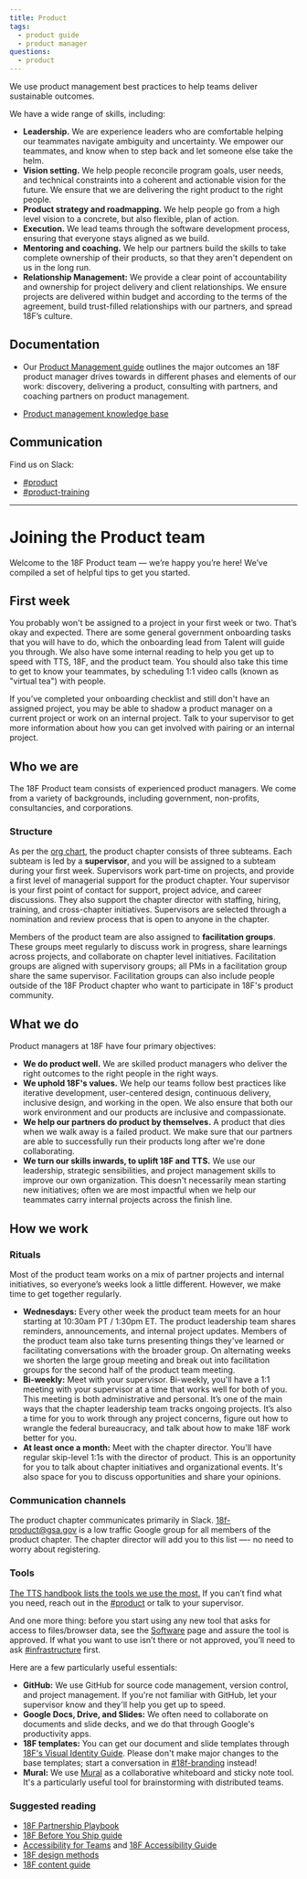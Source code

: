 ```yaml
---
title: Product
tags:
  - product guide
  - product manager
questions:
  - product
---
```


We use product management best practices to help teams deliver sustainable outcomes.

We have a wide range of skills, including:

- **Leadership.** We are experience leaders who are comfortable helping our teammates navigate ambiguity and uncertainty. We empower our teammates, and know when to step back and let someone else take the helm.
- **Vision setting.** We help people reconcile program goals, user needs, and technical constraints into a coherent and actionable vision for the future. We ensure that we are delivering the right product to the right people.
- **Product strategy and roadmapping.** We help people go from a high level vision to a concrete, but also flexible, plan of action.
- **Execution.** We lead teams through the software development process, ensuring that everyone stays aligned as we build.
- **Mentoring and coaching.** We help our partners build the skills to take complete ownership of their products, so that they aren't dependent on us in the long run.
- **Relationship Management:** We provide a clear point of accountability and ownership for project delivery and client relationships. We ensure projects are delivered within budget and according to the terms of the agreement, build trust-filled relationships with our partners, and spread 18F’s culture.

## Documentation

- Our [Product Management guide](https://product-guide.18f.gov/) outlines the major outcomes an 18F product manager drives towards in different phases and elements of our work: discovery, delivering a product, consulting with partners, and coaching partners on product management.

- [Product management knowledge base](https://docs.google.com/document/d/1LfeaTeBCfxAOq5WHMd6ZK-LztcZk6y451hmvz8vGJ7w/edit#)

## Communication

Find us on Slack:

- [#product](https://slack.com/app_redirect?channel=product)
- [#product-training](https://slack.com/app_redirect?channel=product-training)

---

# Joining the Product team

Welcome to the 18F Product team — we’re happy you’re here! We’ve compiled a set of helpful tips to get you started.

## First week

You probably won't be assigned to a project in your first week or two. That’s okay and expected. There are some general government onboarding tasks that you will have to do, which the onboarding lead from Talent will guide you through. We also have some internal reading to help you get up to speed with TTS, 18F, and the product team. You should also take this time to get to know your teammates, by scheduling 1:1 video calls (known as "virtual tea") with people.

If you’ve completed your onboarding checklist and still don't have an assigned project, you may be able to shadow a product manager on a current project or work on an internal project. Talk to your supervisor to get more information about how you can get involved with pairing or an internal project.

## Who we are

The 18F Product team consists of experienced product managers. We come from a variety of backgrounds, including government, non-profits, consultancies, and corporations.

### Structure

As per the [org chart](https://docs.google.com/presentation/d/189TanLPSFF9MWvNr6VdfUvhBAWBSXeoCSGD2ZXRDm3s/edit#slide=id.g3f7d5fd6a1_2_81), the product chapter consists of three subteams. Each subteam is led by a **supervisor**, and you will be assigned to a subteam during your first week. Supervisors work part-time on projects, and provide a first level of managerial support for the product chapter. Your supervisor is your first point of contact for support, project advice, and career discussions. They also support the chapter director with staffing, hiring, training, and cross-chapter initiatives. Supervisors are selected through a nomination and review process that is open to anyone in the chapter.

Members of the product team are also assigned to **facilitation groups**. These groups meet regularly to discuss work in progress, share learnings across projects, and collaborate on chapter level initiatives. Facilitation groups are aligned with supervisory groups; all PMs in a facilitation group share the same supervisor. Facilitation groups can also include people outside of the 18F Product chapter who want to participate in 18F's product community.

## What we do

Product managers at 18F have four primary objectives:

- **We do product well.** We are skilled product managers who deliver the right outcomes to the right people in the right ways.
- **We uphold 18F's values.** We help our teams follow best practices like iterative development, user-centered design, continuous delivery, inclusive design, and working in the open. We also ensure that both our work environment and our products are inclusive and compassionate.
- **We help our partners do product by themselves.** A product that dies when we walk away is a failed product. We make sure that our partners are able to successfully run their products long after we're done collaborating.
- **We turn our skills inwards, to uplift 18F and TTS.** We use our leadership, strategic sensibilities, and project management skills to improve our own organization. This doesn't necessarily mean starting new initiatives; often we are most impactful when we help our teammates carry internal projects across the finish line.

## How we work

### Rituals

Most of the product team works on a mix of partner projects and internal initiatives, so everyone’s weeks look a little different. However, we make time to get together regularly.

- **Wednesdays:** Every other week the product team meets for an hour starting at 10:30am PT / 1:30pm ET. The product leadership team shares reminders, announcements, and internal project updates. Members of the product team also take turns presenting things they've learned or facilitating conversations with the broader group. On alternating weeks we shorten the large group meeting and break out into facilitation groups for the second half of the product team meeting.
- **Bi-weekly:** Meet with your supervisor. Bi-weekly, you'll have a 1:1 meeting with your supervisor at a time that works well for both of you. This meeting is both administrative and personal. It’s one of the main ways that the chapter leadership team tracks ongoing projects. It’s also a time for you to work through any project concerns, figure out how to wrangle the federal bureaucracy, and talk about how to make 18F work better for you.
- **At least once a month:** Meet with the chapter director. You'll have regular skip-level 1:1s with the director of product. This is an opportunity for you to talk about chapter initiatives and organizational events. It's also space for you to discuss opportunities and share your opinions.

### Communication channels

The product chapter communicates primarily in Slack. 18f-product@gsa.gov is a low traffic Google group for all members of the product chapter. The chapter director will add you to this list —- no need to worry about registering.

### Tools
[The TTS handbook lists the tools we use the most.]({{site.baseurl}}/#software-and-tools) If you can’t find what you need, reach out in the [#product](https://slack.com/app_redirect?channel=product) or talk to your supervisor.

And one more thing: before you start using any new tool that asks for access to files/browser data, see the [Software]({{base.baseurl}}/software/) page and assure the tool is approved. If what you want to use isn’t there or not approved, you’ll need to ask [#infrastructure](https://gsa-tts.slack.com/messages/infrastructure) first. 

Here are a few particularly useful essentials:

- **GitHub:** We use GitHub for source code management, version control, and project management. If you're not familiar with GitHub, let your supervisor know and they'll help you get up to speed.
- **Google Docs, Drive, and Slides:** We often need to collaborate on documents and slide decks, and we do that through Google's productivity apps.
- **18F templates:** You can get our document and slide templates through [18F's Visual Identity Guide](https://brand.18f.gov/templates). Please don't make major changes to the base templates; start a conversation in [#18f-branding](https://gsa-tts.slack.com/app_redirect?channel=18f-branding) instead!
- **Mural:** We use [Mural]({{site.baseurl}}/murally/) as a collaborative whiteboard and sticky note tool. It's a particularly useful tool for brainstorming with distributed teams.

### Suggested reading

- [18F Partnership Playbook](https://pages.18f.gov/partnership-playbook/)
- [18F Before You Ship guide](https://before-you-ship.18f.gov/)
- [Accessibility for Teams](https://accessibility.digital.gov/) and [18F Accessibility Guide](https://accessibility.18f.gov/)
- [18F design methods](https://methods.18f.gov/)
- [18F content guide](https://content-guide.18f.gov/)
